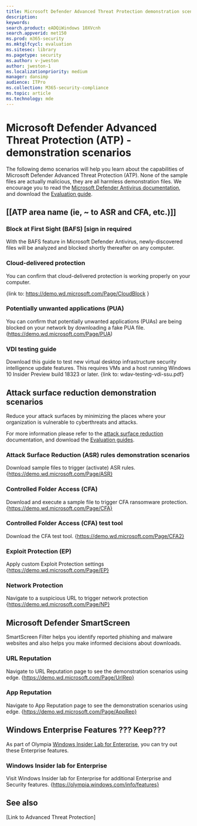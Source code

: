 ```yaml
---
title: Microsoft Defender Advanced Threat Protection demonstration scenario
description: 
keywords: 
search.product: eADQiWindows 10XVcnh
search.appverid: met150
ms.prod: m365-security
ms.mktglfcycl: evaluation
ms.sitesec: library
ms.pagetype: security
ms.author: v-jweston
author: jweston-1
ms.localizationpriority: medium
manager: dansimp
audience: ITPro
ms.collection: M365-security-compliance
ms.topic: article
ms.technology: mde
---
```


# Microsoft Defender Advanced Threat Protection (ATP) - demonstration scenarios

The following demo scenarios will help you learn about the capabilities of Microsoft Defender Advanced Threat Protection (ATP). None of the sample files are actually malicious, they are all harmless demonstration files.  We encourage you to read the [Microsoft Defender Antivirus documentation](https://docs.microsoft.com/windows/threat-protection/windows-defender-antivirus/windows-defender-antivirus-in-windows-10?ocid=wd-av-demo-home-top), and download the [Evaluation guide](https://docs.microsoft.com/windows/threat-protection/windows-defender-antivirus/evaluate-windows-defender-antivirus?ocid=wd-av-demo-home-top).

## [[ATP area name (ie, ~ to ASR and CFA, etc.)]]

### Block at First Sight (BAFS) [sign in required

With the BAFS feature in Microsoft Defender Antivirus, newly-discovered files will be analyzed and blocked shortly thereafter on any computer.

### Cloud-delivered protection

You can confirm that cloud-delivered protection is working properly on your computer.

{link to: https://demo.wd.microsoft.com/Page/CloudBlock }

### Potentially unwanted applications (PUA)

You can confirm that potentially unwanted applications (PUAs) are being blocked on your network by downloading a fake PUA file.
(https://demo.wd.microsoft.com/Page/PUA)

### VDI testing guide

Download this guide to test new virtual desktop infrastructure security intelligence update features. This requires VMs and a host running Windows 10 Insider Preview build 18323 or later.   {link to: wdav-testing-vdi-ssu.pdf}

## Attack surface reduction demonstration scenarios

Reduce your attack surfaces by minimizing the places where your organization is vulnerable to cyberthreats and attacks.

For more information please refer to the [attack surface reduction](/windows/security/threat-protection/microsoft-defender-atp/overview-attack-surface-reduction?ocid=wd-av-demo-home-middle) documentation, and download the [Evaluation guides](/windows/security/threat-protection/windows-defender-antivirus/evaluate-windows-defender-antivirus?ocid=wd-av-demo-home-middle).

### Attack Surface Reduction (ASR) rules demonstration scenarios

Download sample files to trigger (activate) ASR rules.
{https://demo.wd.microsoft.com/Page/ASR}

### Controlled Folder Access (CFA)

Download and execute a sample file to trigger CFA ransomware protection.
{https://demo.wd.microsoft.com/Page/CFA}

### Controlled Folder Access (CFA) test tool

Download the CFA test tool.
{https://demo.wd.microsoft.com/Page/CFA2}

### Exploit Protection (EP)

Apply custom Exploit Protection settings
{https://demo.wd.microsoft.com/Page/EP}

### Network Protection

Navigate to a suspicious URL to trigger network protection
{https://demo.wd.microsoft.com/Page/NP}

## Microsoft Defender SmartScreen

SmartScreen Filter helps you identify reported phishing and malware websites and also helps you make informed decisions about downloads.

### URL Reputation

Navigate to URL Reputation page to see the demonstration scenarios using edge.
{https://demo.wd.microsoft.com/Page/UrlRep}

### App Reputation

Navigate to App Reputation page to see the demonstration scenarios using edge.
{https://demo.wd.microsoft.com/Page/AppRep}

## Windows Enterprise Features ??? Keep???

As part of Olympia [Windows Insider Lab for Enterprise](https://olympia.windows.com/), you can try out these Enterprise features.

### Windows Insider lab for Enterprise

Visit Windows Insider lab for Enterprise for additional Enterprise and Security features.
{https://olympia.windows.com/info/features}

## See also

[Link to Advanced Threat Protection]
